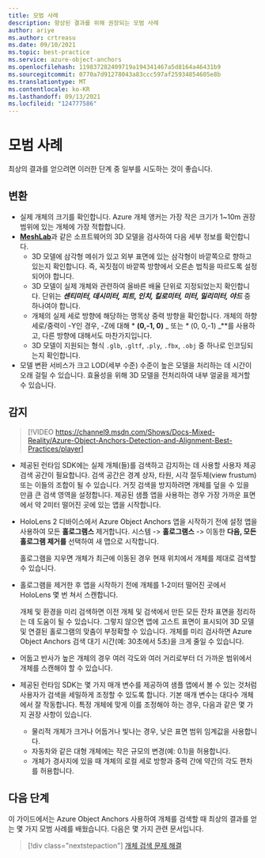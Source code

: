 ```yaml
---
title: 모범 사례
description: 향상된 결과를 위해 권장되는 모범 사례
author: ariye
ms.author: crtreasu
ms.date: 09/10/2021
ms.topic: best-practice
ms.service: azure-object-anchors
ms.openlocfilehash: 119837282409719a194341467a5d8164a46431b9
ms.sourcegitcommit: 0770a7d91278043a83ccc597af25934854605e8b
ms.translationtype: MT
ms.contentlocale: ko-KR
ms.lasthandoff: 09/13/2021
ms.locfileid: "124777586"
---
```

# <a name="best-practices"></a>모범 사례

최상의 결과를 얻으려면 이러한 단계 중 일부를 시도하는 것이 좋습니다.

## <a name="conversion"></a>변환

- 실제 개체의 크기를 확인합니다. Azure 개체 앵커는 가장 작은 크기가 1~10m 권장 범위에 있는 개체에 가장 적합합니다.
- [**MeshLab**](https://www.meshlab.net/)과 같은 소프트웨어의 3D 모델을 검사하여 다음 세부 정보를 확인합니다.
  - 3D 모델에 삼각형 메쉬가 있고 외부 표면에 있는 삼각형이 바깥쪽으로 향하고 있는지 확인합니다. 즉, 꼭짓점이 바깥쪽 방향에서 오른손 법칙을 따르도록 설정되어야 합니다.
  - 3D 모델이 실제 개체와 관련하여 올바른 배율 단위로 지정되었는지 확인합니다. 단위는 ***센티미터, 데시미터, 피트, 인치, 킬로미터, 미터, 밀리미터, 야드*** 중 하나여야 합니다.
  - 개체의 실제 세로 방향에 해당하는 명목상 중력 방향을 확인합니다. 개체의 하향 세로/중력이 -Y인 경우, -Z에 대해 * **(0,-1, 0)** _ 또는 _*_ (0, 0,-1) _**를 사용하고, 다른 방향에 대해서도 마찬가지입니다.
  - 3D 모델이 지원되는 형식 `.glb`, `.gltf`, `.ply`, `.fbx`, `.obj` 중 하나로 인코딩되는지 확인합니다.
- 모델 변환 서비스가 크고 LOD(세부 수준) 수준이 높은 모델을 처리하는 데 시간이 오래 걸릴 수 있습니다. 효율성을 위해 3D 모델을 전처리하여 내부 얼굴을 제거할 수 있습니다.

## <a name="detection"></a>감지

> [!VIDEO https://channel9.msdn.com/Shows/Docs-Mixed-Reality/Azure-Object-Anchors-Detection-and-Alignment-Best-Practices/player]

- 제공된 런타임 SDK에는 실제 개체(들)를 검색하고 감지하는 데 사용할 사용자 제공 검색 공간이 필요합니다. 검색 공간은 경계 상자, 타원, 시각 절두체(view frustum) 또는 이들의 조합이 될 수 있습니다. 거짓 검색을 방지하려면 개체를 덮을 수 있을 만큼 큰 검색 영역을 설정합니다. 제공된 샘플 앱을 사용하는 경우 가장 가까운 표면에서 약 2미터 떨어진 곳에 있는 앱을 시작합니다.
- HoloLens 2 디바이스에서 Azure Object Anchors 앱을 시작하기 전에 설정 앱을 사용하여 모든 **홀로그램스** 제거합니다.
  시스템   ->  **홀로그램스** -> 이동한 **다음, 모든 홀로그램 제거를** 선택하여 새 맵으로 시작합니다.

  홀로그램을 지우면 개체가 최근에 이동된 경우 현재 위치에서 개체를 제대로 검색할 수 있습니다.
- 홀로그램을 제거한 후 앱을 시작하기 전에 개체를 1-2미터 떨어진 곳에서 HoloLens 몇 번 쳐서 스캔합니다.

  개체 및 환경을 미리 검색하면 이전 개체 및 검색에서 만든 모든 잔차 표면을 정리하는 데 도움이 될 수 있습니다.
  그렇지 않으면 앱에 고스트 표면이 표시되어 3D 모델 및 연결된 홀로그램의 맞춤이 부정확할 수 있습니다. 개체를 미리 검사하면 Azure Object Anchors 검색 대기 시간(예: 30초에서 5초)을 크게 줄일 수 있습니다.
- 어둡고 반사가 높은 개체의 경우 여러 각도와 여러 거리로부터 더 가까운 범위에서 개체를 스캔해야 할 수 있습니다.
- 제공된 런타임 SDK는 몇 가지 매개 변수를 제공하여 샘플 앱에서 볼 수 있는 것처럼 사용자가 검색을 세밀하게 조정할 수 있도록 합니다. 기본 매개 변수는 대다수 개체에서 잘 작동합니다. 특정 개체에 맞게 이를 조정해야 하는 경우, 다음과 같은 몇 가지 권장 사항이 있습니다.
  - 물리적 개체가 크거나 어둡거나 빛나는 경우, 낮은 표면 범위 임계값을 사용합니다.
  - 자동차와 같은 대형 개체에는 작은 규모의 변경(예: 0.1)을 허용합니다.
  - 개체가 경사지에 있을 때 개체의 로컬 세로 방향과 중력 간에 약간의 각도 편차를 허용합니다.

## <a name="next-steps"></a>다음 단계

이 가이드에서는 Azure Object Anchors 사용하여 개체를 검색할 때 최상의 결과를 얻는 몇 가지 모범 사례를 배웠습니다. 다음은 몇 가지 관련 문서입니다.

> [!div class="nextstepaction"]
> [개체 검색 문제 해결](./troubleshoot/object-detection.md)
